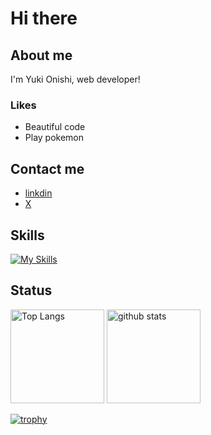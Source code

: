 

# Hi there

## About me
I'm Yuki Onishi, web developer! 

### Likes
* Beautiful code
* Play pokemon

## Contact me
*  [linkdin](https://www.linkedin.com/in/yuki-onishi-19141a200/)
*  [X](https://twitter.com/yukionishi1989)

 ## Skills

[![My Skills](https://skillicons.dev/icons?i=ts,js,go,dart,php,nodejs,swift,kotlin,html,css,sass,tailwind,react,nextjs,vue,nuxtjs,express,nestjs,laravel,flutter,docker,aws,gcp,graphql,mysql,postgres,firebase,supabase,prisma,jest,npm,yarn,webpack&perline=10)](https://skillicons.dev)





## Status

<img alt="Top Langs" height="150px" src="https://github-readme-stats.vercel.app/api/top-langs/?username=YukiOnishi1129&layout=compact&count_private=true&show_icons=true&theme=tokyonight" />          <img alt="github stats" height="150px" src="https://github-readme-stats.vercel.app/api?username=YukiOnishi1129&count_private=true&show_icons=true&show_icons=true&theme=tokyonight" />

[![trophy](https://github-profile-trophy.vercel.app/?username=YukiOnishi1129&theme=onedark&column=7)](https://github.com/ryo-ma/github-profile-trophy)

<!-- [![Anurag's GitHub stats](https://github-readme-stats.vercel.app/api?username=YukiOnishi1129&theme=onedark)](https://github.com/anuraghazra/github-readme-stats)


[![Top Langs](https://github-readme-stats.vercel.app/api/top-langs/?username=YukiOnishi1129&theme=github_dark&layout=compact
)](https://github.com/anuraghazra/github-readme-stats) -->


<!-- 
<a href="https://app.daily.dev/yuki"><img src="https://api.daily.dev/devcards/v2/IytwLEYk5PX0HyTXp5pEg.png?type=default&r=9ex" width="356" alt="yuki's Dev Card"/></a>
 -->

 <!-- 
 ![](https://github-profile-summary-cards.vercel.app/api/cards/profile-details?username=YukiOnishi1129&theme=2077)
  -->







<!-- ### Hi there 👋 -->

<!--
**YukiOnishi1129/YukiOnishi1129** is a ✨ _special_ ✨ repository because its `README.md` (this file) appears on your GitHub profile.

Here are some ideas to get you started:

- 🔭 I’m currently working on ...
- 🌱 I’m currently learning ...
- 👯 I’m looking to collaborate on ...
- 🤔 I’m looking for help with ...
- 💬 Ask me about ...
- 📫 How to reach me: ...
- 😄 Pronouns: ...
- ⚡ Fun fact: ...
-->
